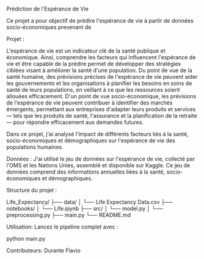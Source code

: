 Prédiction de l'Espérance de Vie

Ce projet a pour objectif de prédire l'espérance de vie à partir de données socio-économiques prevenant de

Projet : 

L'espérance de vie est un indicateur clé de la santé publique et économique. Ainsi, comprendre les facteurs qui influencent l'espérance de vie et être capable de la prédire permet de développer des stratégies ciblées visant à améliorer la santé d'une population. Du point de vue de la santé humaine, des prévisions précises de l'espérance de vie peuvent aider les gouvernements et les organisations à planifier les besoins en soins de santé de leurs populations, en veillant à ce que les ressources soient allouées efficacement. D'un point de vue socio-économique, les prévisions de l'espérance de vie peuvent contribuer à identifier des marchés émergents, permettant aux entreprises d'adapter leurs produits et services — tels que les produits de santé, l'assurance et la planification de la retraite — pour répondre efficacement aux demandes futures.

Dans ce projet, j'ai analysé l'impact de différents facteurs liés à la santé, socio-économiques et démographiques sur l'espérance de vie des populations humaines. 

Données :
J'ai utilisé le jeu de données sur l'espérance de vie, collecté par l'OMS et les Nations Unies, assemblé et disponible sur Kaggle. Ce jeu de données comprend des informations annuelles liées à la santé, socio-économiques et démographiques.

Structure du projet : 

Life_Expectancy/
├── data/
│   └── Life Expectancy Data.csv
├── notebooks/
│   └── Life.ipynb
├── src/
│   └── model.py
│   └── preprocessing.py
├── main.py
└── README.md


Utilisation:
Lancez le pipeline complet avec :

python main.py

Contributeurs:
Durante Flavio


